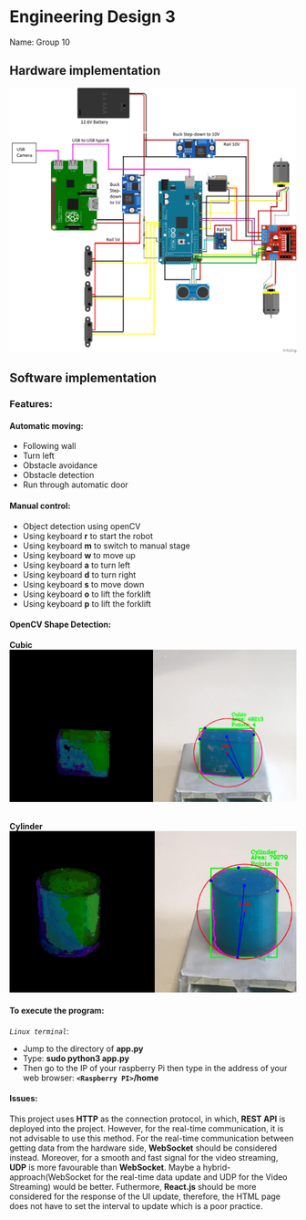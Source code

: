 # Engineering Design 3

Name: Group 10
## Hardware implementation

![alt text](https://github.com/phu0n9/Design-3/blob/master/image.png?raw=true)


## Software implementation

### Features:

#### Automatic moving: 
* Following wall
* Turn left
* Obstacle avoidance
* Obstacle detection
* Run through automatic door


#### Manual control:
* Object detection using openCV
* Using keyboard **r** to start the robot
* Using keyboard **m** to switch to manual stage
* Using keyboard **w** to move up
* Using keyboard **a** to turn left
* Using keyboard **d** to turn right
* Using keyboard **s** to move down
* Using keyboard **o** to lift the forklift
* Using keyboard **p** to lift the forklift

#### OpenCV Shape Detection:
**Cubic**
![alt text](https://github.com/phu0n9/Design-3/blob/master/cubic.png?raw=true)&nbsp;

**Cylinder** </br>
![alt text](https://github.com/phu0n9/Design-3/blob/master/cylinder.png?raw=true)



#### To execute the program:

*```Linux terminal```*:
* Jump to the directory of **app.py**
* Type: **sudo python3 app.py**
* Then go to the IP of your raspberry Pi then type in the address of your web browser: **```<Raspberry PI>```/home**

#### Issues:
This project uses **HTTP** as the connection protocol, in which, **REST API** is deployed into the project. However, for the real-time communication, it is not advisable to use this method. For the real-time communication between getting data from the hardware side, **WebSocket** should be considered instead. Moreover, for a smooth and fast signal for the video streaming, **UDP** is more favourable than **WebSocket**. Maybe a hybrid-approach(WebSocket for the real-time data update and UDP for the Video Streaming) would be better.
Futhermore, **React.js** should be more considered for the response of the UI update, therefore, the HTML page does not have to set the interval to update which is a poor practice.

